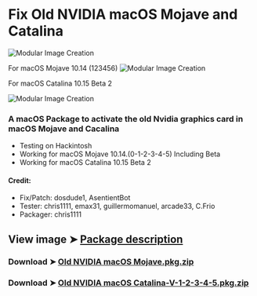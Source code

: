 # Fix Old NVIDIA macOS Mojave and Catalina

![Modular Image Creation](https://i25.servimg.com/u/f25/18/50/18/69/old_nv10.png)

For macOS Mojave 10.14 (123456)
![Modular Image Creation](https://i25.servimg.com/u/f25/18/50/18/69/webp_n16.gif)

For macOS Catalina 10.15 Beta 2

![Modular Image Creation](https://i25.servimg.com/u/f25/18/50/18/69/captu695.png)



### A macOS Package to activate the old Nvidia graphics card in macOS Mojave and Cacalina
- Testing on Hackintosh
- Working for macOS Mojave 10.14.(0-1-2-3-4-5) Including Beta
- Working for macOS Catalina 10.15 Beta 2


#### Credit: 
- Fix/Patch: dosdude1, AsentientBot
- Tester: chris1111, emax31, guillermomanuel, arcade33, C.Frio
- Packager: chris1111


## View image ➤ [Package description](https://drive.google.com/drive/folders/1uZZJqktkxuBTTLKbeNMXF6oXJEQfB2s7?usp=sharing)


### Download ➤ [Old NVIDIA macOS Mojave.pkg.zip](https://github.com/chris1111/Fix-Old-NVIDIA-macOS-Mojave/releases/tag/V1)

### Download ➤ [Old NVIDIA macOS Catalina-V-1-2-3-4-5.pkg.zip](https://github.com/chris1111/Fix-Old-NVIDIA-macOS-Mojave/releases/tag/V2)
